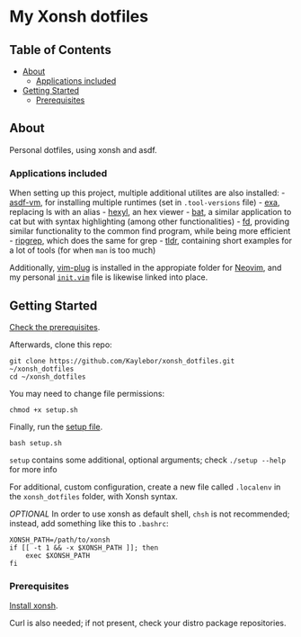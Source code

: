 # My Xonsh dotfiles

## Table of Contents

- [About](#about)
    - [Applications included](#apps)
- [Getting Started](#getting_started)
    - [Prerequisites](#prerequisites)

## About <a name = "about"></a>

Personal dotfiles, using xonsh and asdf.

### Applications included <a name = "apps"></a>

When setting up this project, multiple additional utilites are also installed:
    - [asdf-vm](https://github.com/asdf-vm/asdf), for installing multiple runtimes (set in `.tool-versions` file)
    - [exa](https://github.com/ogham/exa), replacing ls with an alias
    - [hexyl](https://github.com/sharkdp/hexyl), an hex viewer
    - [bat](https://github.com/sharkdp/bat), a similar application to cat but with syntax highlighting (among other functionalities)
    - [fd](https://github.com/sharkdp/fd), providing similar functionality to the common find program, while being more efficient
    - [ripgrep](https://github.com/BurntSushi/ripgrep), which does the same for grep
    - [tldr](https://github.com/tldr-pages/tldr), containing short examples for a lot of tools (for when `man` is too much)

Additionally, [vim-plug](https://github.com/junegunn/vim-plug) is installed in the appropiate folder for [Neovim](https://github.com/neovim/neovim), and my personal [`init.vim`](init.vim) file is likewise linked into place.

## Getting Started <a name = "getting_started"></a>

[Check the prerequisites](#prerequisites).

Afterwards, clone this repo:

```
git clone https://github.com/Kaylebor/xonsh_dotfiles.git ~/xonsh_dotfiles
cd ~/xonsh_dotfiles
```

You may need to change file permissions:
```
chmod +x setup.sh
```

Finally, run the [setup file](setup).
```
bash setup.sh
```

`setup` contains some additional, optional arguments; check `./setup --help` for more info

For additional, custom configuration, create a new file called `.localenv` in the `xonsh_dotfiles` folder, with Xonsh syntax.

*OPTIONAL* In order to use xonsh as default shell, `chsh` is not recommended; instead, add something like this to `.bashrc`:
```
XONSH_PATH=/path/to/xonsh
if [[ -t 1 && -x $XONSH_PATH ]]; then
    exec $XONSH_PATH
fi
```

### Prerequisites <a name = "prerequisites"></a>

[Install xonsh](https://xon.sh/installation.html).

Curl is also needed; if not present, check your distro package repositories.
